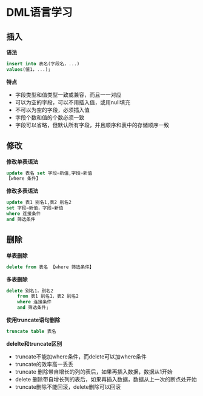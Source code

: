 # DML语言学习

## 插入

**语法**

```sql
insert into 表名(字段名，...)
values(值1，...);
```

**特点**

- 字段类型和值类型一致或兼容，而且一一对应
- 可以为空的字段，可以不用插入值，或用null填充
- 不可以为空的字段，必须插入值
- 字段个数和值的个数必须一致
- 字段可以省略，但默认所有字段，并且顺序和表中的存储顺序一致

## 修改

**修改单表语法**

```sql
update 表名 set 字段=新值,字段=新值
【where 条件】
```

**修改多表语法**

```sql
update 表1 别名1,表2 别名2
set 字段=新值，字段=新值
where 连接条件
and 筛选条件
```

## 删除

**单表删除**

```sql
delete from 表名 【where 筛选条件】
```

**多表删除**

```sql
delete 别名1，别名2
	from 表1 别名1，表2 别名2
	where 连接条件
	and 筛选条件;
```

**使用truncate语句删除**

```sql
truncate table 表名
```

**delelte和truncate区别**

- truncate不能加where条件，而delete可以加where条件
- truncate的效率高一丢丢
- truncate 删除带自增长的列的表后，如果再插入数据，数据从1开始
- delete 删除带自增长列的表后，如果再插入数据，数据从上一次的断点处开始
- truncate删除不能回滚，delete删除可以回滚